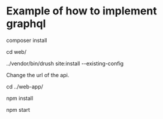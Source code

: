 # Example of how to implement graphql

composer install

cd web/

../vendor/bin/drush site:install --existing-config

Change the url of the api.

cd ../web-app/

npm install

npm start
